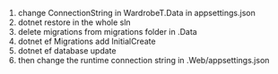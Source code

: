 1. change ConnectionString in WardrobeT.Data in appsettings.json
2. dotnet restore in the whole sln
3. delete migrations from migrations folder in .Data
4. dotnet ef Migrations add InitialCreate
5. dotnet ef database update
6. then change the runtime connection string in .Web/appsettings.json
